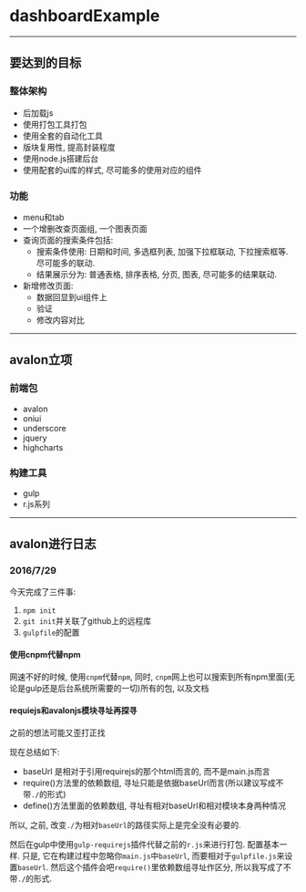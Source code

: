 # dashboardExample
---
## 要达到的目标

### 整体架构

* 后加载js
* 使用打包工具打包
* 使用全套的自动化工具
* 版块复用性, 提高封装程度
* 使用node.js搭建后台
* 使用配套的ui库的样式, 尽可能多的使用对应的组件

### 功能

* menu和tab
* 一个增删改查页面组, 一个图表页面
* 查询页面的搜索条件包括:
    * 搜索条件使用: 日期和时间, 多选框列表, 加强下拉框联动, 下拉搜索框等. 尽可能多的联动.
    * 结果展示分为: 普通表格, 排序表格, 分页, 图表, 尽可能多的结果联动.
* 新增修改页面:
    * 数据回显到ui组件上
    * 验证
    * 修改内容对比

---

## avalon立项

### 前端包

* avalon
* oniui
* underscore
* jquery
* highcharts

### 构建工具

* gulp
* r.js系列

---

## avalon进行日志

### 2016/7/29

今天完成了三件事:
1. `npm init`
2. `git init`并关联了github上的远程库
3. `gulpfile`的配置

#### 使用cnpm代替npm

网速不好的时候, 使用`cnpm`代替`npm`, 同时, `cnpm`网上也可以搜索到所有npm里面(无论是gulp还是后台系统所需要的一切)所有的包, 以及文档

#### requiejs和avalonjs模块寻址再探寻

之前的想法可能又歪打正找

现在总结如下:

* baseUrl 是相对于引用requirejs的那个html而言的, 而不是main.js而言
* require()方法里的依赖数组, 寻址只能是依据baseUrl而言(所以建议写成不带`./`的形式)
* define()方法里面的依赖数组, 寻址有相对baseUrl和相对模块本身两种情况

所以, 之前, 改变`./`为相对`baseUrl`的路径实际上是完全没有必要的.

然后在gulp中使用`gulp-requirejs`插件代替之前的`r.js`来进行打包. 配置基本一样. 只是, 它在构建过程中忽略你`main.js`中`baseUrl`, 而要相对于`gulpfile.js`来设置`baseUrl`. 然后这个插件会吧`require()`里依赖数组寻址作区分, 所以我写成了不带`./`的形式.